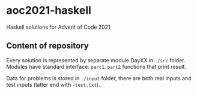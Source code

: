 # aoc2021-haskell

Haskell solutions for Advent of Code 2021

## Content of repository

Every solution is represented by separate module DayXX in `./src` folder. Modules have standard interface: `part1`, `part2` functions that print result.

Data for problems is stored in `./input` folder, there are both real inputs and test inputs (latter end with `-test.txt`).

